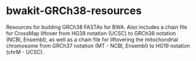 # bwakit-GRCh38-resources
Resources for building GRCh38 FASTAs for BWA. 
Also includes a chain file for CrossMap liftover from HG38 notation (UCSC) to GRCh38 notation (NCBI, Ensembl), as well as a chain file for liftovering the mitochondrial chromosome from GRCh37 notation (MT - NCBI, Ensembl) to HG19 notation (chrM - UCSC). 
